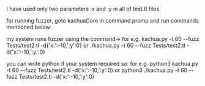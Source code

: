 I have used only two parameters :x and :y in all of test.tl files

for running fuzzer, goto kachuaCore in command promp and run commands mentioned below:

my system runs fuzzer using the command->
for e.g.
	kachua.py -t 60 --fuzz Tests/test2.tl -d{'x:':-10,':y':0}
or 
	./kachua.py -t 60 --fuzz Tests/test2.tl -d{'x:':-10,':y':0}

you can write python if your system required so:
for e.g.
	python3 kachua.py -t 60 --fuzz Tests/test2.tl -d{'x:':-10,':y':0}
or
	python3 ./kachua.py -t 60 --fuzz Tests/test2.tl -d{'x:':-10,':y':0}